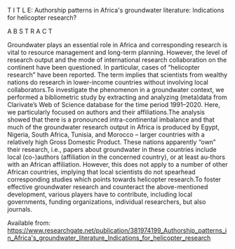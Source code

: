 T I T L E: Authorship patterns in Africa's groundwater literature: Indications for helicopter research?

A B S T R A C T

Groundwater plays an essential role in Africa and corresponding research is vital to resource management and long-term planning. However, the level of research output and the mode of international research collaboration on the continent have been questioned.
In particular, cases of “helicopter research” have been reported. The term implies that scientists from wealthy nations do research in lower-income countries without involving local collaborators.To investigate the phenomenon in a groundwater context, we
performed a bibliometric study by extracting and analyzing (meta)data from Clarivate’s Web of Science database for the time period 1991–2020. Here, we particularly focused on authors and their affiliations.The analysis showed that there is a pronounced
intra-continental imbalance and that much of the groundwater research output in Africa is produced by Egypt, Nigeria, South Africa, Tunisia, and Morocco – larger countries with a relatively high Gross Domestic Product. These nations apparently “own” their research,
i.e., papers about groundwater in these countries include local (co-)authors (affiliation in the concerned country), or at least au-thors with an African affiliation. However, this does not apply to a number of other African countries, implying that local
scientists do not spearhead corresponding studies which points towards helicopter research.To foster effective groundwater research and counteract the above-mentioned development, various players have to contribute, including local governments, funding 
organizations, individual researchers, but also journals.

Available from: https://www.researchgate.net/publication/381974199_Authorship_patterns_in_Africa's_groundwater_literature_Indications_for_helicopter_research
